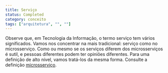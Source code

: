 ```yaml
---
title: Serviço
status: Completed
category: conceito
tags: ["arquitetura", "", ""]
---
```


Observe que, em Tecnologia da Informação, o termo serviço tem vários significados. Vamos nos concentrar na mais tradicional: serviço como no microsserviço. Como ou mesmo se os serviços diferem dos microsserviços é sutil, e pessoas diferentes podem ter opiniões diferentes. Para uma definição de alto nível, vamos tratá-los da mesma forma. Consulte a definição [microsserviço](/microservices/).